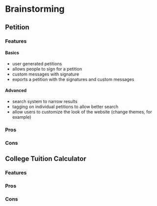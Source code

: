 # Brainstorming

## Petition

### Features

#### Basics 

- user generated petitions
- allows people to sign for a petition
- custom messages with signature
- exports a petition with the signatures and custom messages

#### Advanced

- search system to narrow results
- tagging on individual petitions to allow better search
- allow users to customize the look of the website (change themes, for example)

### Pros 


### Cons



## College Tuition Calculator

### Features

### Pros

### Cons
